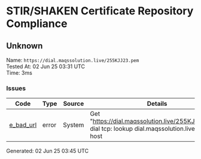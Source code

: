 # STIR/SHAKEN Certificate Repository Compliance

## Unknown

Name: `https://dial.maqssolution.live/255KJJ23.pem`\
Tested At: 02 Jun 25 03:31 UTC\
Time: 3ms

### Issues

| Code | Type | Source | Details |
|------|------|--------|---------|
| [e_bad_url](../../ISSUES/e_bad_url/README.md) | error | System | Get "https://dial.maqssolution.live/255KJJ23.pem": dial tcp: lookup dial.maqssolution.live: no such host |

Generated: 02 Jun 25 03:45 UTC